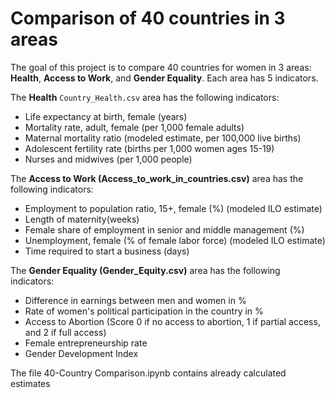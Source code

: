 # **Comparison of 40 countries in 3 areas**

The goal of this project is to compare 40 countries for women in 3 areas: **Health**, **Access to Work**, and **Gender Equality**. Each area has 5 indicators.

The **Health** ```Country_Health.csv``` area has the following indicators:
- Life expectancy at birth, female (years)
- Mortality rate, adult, female (per 1,000 female adults)
- Maternal mortality ratio (modeled estimate, per 100,000 live births)
- Adolescent fertility rate (births per 1,000 women ages 15-19)
- Nurses and midwives (per 1,000 people)

The **Access to Work (Access_to_work_in_countries.csv)** area has the following indicators:
- Employment to population ratio, 15+, female (%) (modeled ILO estimate)
- Length of maternity(weeks)
- Female share of employment in senior and middle management (%)
- Unemployment, female (% of female labor force) (modeled ILO estimate)
- Time required to start a business (days)

The **Gender Equality (Gender_Equity.csv)** area has the following indicators:
- Difference in earnings between men and women in %
- Rate of women's political participation in the country in %
- Access to Abortion (Score 0 if no access to abortion, 1 if partial access, and 2 if full access)	
- Female entrepreneurship rate
- Gender Development Index

The file 40-Country Comparison.ipynb contains already calculated estimates
